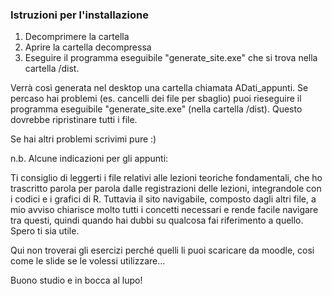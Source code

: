 ### Istruzioni per l'installazione
1) Decomprimere la cartella
2) Aprire la cartella decompressa
3) Eseguire il programma eseguibile "generate_site.exe" che si trova nella cartella /dist.

Verrà così generata nel desktop una cartella chiamata ADati_appunti.
Se percaso hai problemi (es. cancelli dei file per sbaglio) puoi rieseguire il programma eseguibile "generate_site.exe" (nella cartella /dist). Questo dovrebbe ripristinare tutti i file.

Se hai altri problemi scrivimi pure :)

n.b. Alcune indicazioni per gli appunti:

Ti consiglio di leggerti i file relativi alle lezioni teoriche fondamentali, che ho trascritto parola per parola dalle registrazioni delle lezioni, integrandole con i codici e i grafici di R. Tuttavia il sito navigabile, composto dagli altri file, a mio avviso chiarisce molto tutti i concetti necessari e rende facile navigare tra questi, quindi quando hai dubbi su qualcosa fai riferimento a quello. Spero ti sia utile.

Qui non troverai gli esercizi perché quelli li puoi scaricare da moodle, cosi come le slide se le volessi utilizzare...

Buono studio e in bocca al lupo!

